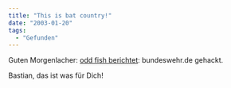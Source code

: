 ```yaml
---
title: "This is bat country!"
date: "2003-01-20"
tags:
  - "Gefunden"
---
```


Guten Morgenlacher: [odd fish berichtet](http://www.odd-fish.de/archives/2003_01_19.php#000060 "odd fish: Januar 19, 2003 Archives"): bundeswehr.de gehackt.

Bastian, das ist was für Dich!
